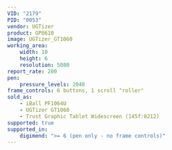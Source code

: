 ```yaml
---
VID: "2179"
PID: "0053"
vendor: UGTizer
product: GP0610
image: UGTizer_GT1060
working_area:
    width: 10
    height: 6
    resolution: 5080
report_rate: 200
pen:
    pressure_levels: 2048
frame_controls: 6 buttons, 1 scroll "roller"
sold_as:
    - iBall PF1064U
    - UGTizer GT1060
    - Trust Graphic Tablet Widescreen (145f:0212)
supported: true
supported_in:
    digimend: ">= 6 (pen only - no frame controls)"
---
```

